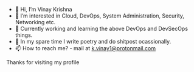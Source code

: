- 👋 Hi, I’m Vinay Krishna
- 👀 I’m interested in Cloud, DevOps, System Administration, Security, Networking etc.
- 🌱 Currently working and learning the above DevOps and DevSecOps things.
- 💞️ In my spare time I write poetry and do shitpost ocassionally.
- 📫 How to reach me? - mail at k.vinay1@protonmail.com

Thanks for visiting my profile
